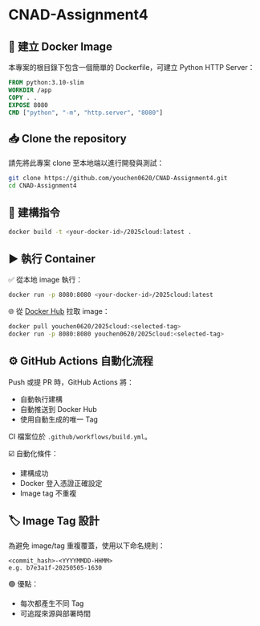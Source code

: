 # CNAD-Assignment4

## 🐳 建立 Docker Image

本專案的根目錄下包含一個簡單的 Dockerfile，可建立 Python HTTP Server：

```Dockerfile
FROM python:3.10-slim
WORKDIR /app
COPY . .
EXPOSE 8080
CMD ["python", "-m", "http.server", "8080"]
```

## 📥 Clone the repository

請先將此專案 clone 至本地端以進行開發與測試：

```bash
git clone https://github.com/youchen0620/CNAD-Assignment4.git
cd CNAD-Assignment4
```

## 🔧 建構指令

```bash
docker build -t <your-docker-id>/2025cloud:latest .
```

## ▶️ 執行 Container

✅ 從本地 image 執行：

```bash
docker run -p 8080:8080 <your-docker-id>/2025cloud:latest
```

🌐 從 [Docker Hub](https://hub.docker.com/r/youchen0620/2025cloud/tags) 拉取 image：

```bash
docker pull youchen0620/2025cloud:<selected-tag>
docker run -p 8080:8080 youchen0620/2025cloud:<selected-tag>
```

## ⚙️ GitHub Actions 自動化流程

Push 或提 PR 時，GitHub Actions 將：
- 自動執行建構
- 自動推送到 Docker Hub
- 使用自動生成的唯一 Tag

CI 檔案位於 `.github/workflows/build.yml`。

☑️ 自動化條件：
- 建構成功
- Docker 登入憑證正確設定
- Image tag 不重複

## 🏷️ Image Tag 設計

為避免 image/tag 重複覆蓋，使用以下命名規則：

```text
<commit_hash>-<YYYYMMDD-HHMM>
e.g. b7e3a1f-20250505-1630
```

🟢 優點：
- 每次都產生不同 Tag
- 可追蹤來源與部署時間
